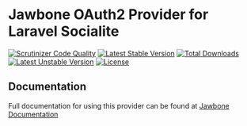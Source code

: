 # Jawbone OAuth2 Provider for Laravel Socialite

[![Scrutinizer Code Quality](https://img.shields.io/scrutinizer/g/SocialiteProviders/Jawbone.svg?style=flat-square)](https://scrutinizer-ci.com/g/SocialiteProviders/Jawbone/?branch=master)
[![Latest Stable Version](https://img.shields.io/packagist/v/socialiteproviders/jawbone.svg?style=flat-square)](https://packagist.org/packages/socialiteproviders/jawbone)
[![Total Downloads](https://img.shields.io/packagist/dt/socialiteproviders/jawbone.svg?style=flat-square)](https://packagist.org/packages/socialiteproviders/jawbone)
[![Latest Unstable Version](https://img.shields.io/packagist/vpre/socialiteproviders/jawbone.svg?style=flat-square)](https://packagist.org/packages/socialiteproviders/jawbone)
[![License](https://img.shields.io/packagist/l/socialiteproviders/jawbone.svg?style=flat-square)](https://packagist.org/packages/socialiteproviders/jawbone)

## Documentation

Full documentation for using this provider can be found at [Jawbone Documentation](http://socialiteproviders.github.io/providers/jawbone/)
